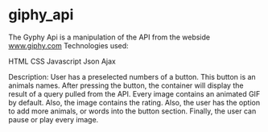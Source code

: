 # giphy_api
The Gyphy Api is a manipulation of the API from the webside www.giphy.com
Technologies used:

HTML
CSS
Javascript
Json
Ajax

Description: User has a preselected numbers of a button. This button is an animals names. After pressing the button, the container will display the result of a query pulled from the API.
Every image contains an animated GIF by default.  Also, the image contains the rating.
Also, the user has the option to add more animals, or words into the button section.
Finally, the user can pause or play every image.
